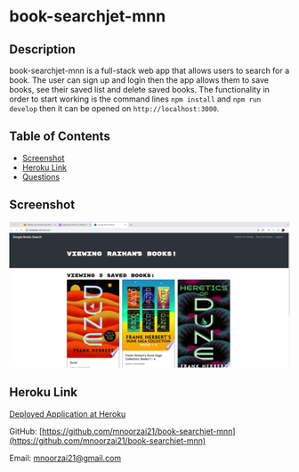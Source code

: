 # book-searchjet-mnn

## Description

book-searchjet-mnn is a full-stack web app that allows users to search for a book. The user can sign up and login then the app allows them to save books, see their saved list and delete saved books. The functionality in order to start working is the command lines `npm install` and `npm run develop` then it can be opened on `http://localhost:3000`.

## Table of Contents

- [Screenshot](#Screenshot)
- [Heroku Link](#Link)
- [Questions](#Questions)

## Screenshot

![Text-Editor Screenshot](./client/src/images/bookSearch-screenshot.png)

## Heroku Link

[Deployed Application at Heroku](https://book-searchjet-mnn.herokuapp.com/)

GitHub: [https://github.com/mnoorzai21/book-searchjet-mnn](https://github.com/mnoorzai21/book-searchjet-mnn)

Email: [mnoorzai21@gmail.com](mnoorzai21@gmail.com)
